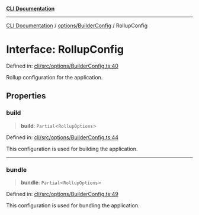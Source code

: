 [**CLI Documentation**](../../../README.md)

***

[CLI Documentation](../../../README.md) / [options/BuilderConfig](../README.md) / RollupConfig

# Interface: RollupConfig

Defined in: [cli/src/options/BuilderConfig.ts:40](https://github.com/stonemjs/cli/blob/ae332002b2560de84ae3a35accc1d91282bd1543/src/options/BuilderConfig.ts#L40)

Rollup configuration for the application.

## Properties

### build

> **build**: `Partial`\<`RollupOptions`\>

Defined in: [cli/src/options/BuilderConfig.ts:44](https://github.com/stonemjs/cli/blob/ae332002b2560de84ae3a35accc1d91282bd1543/src/options/BuilderConfig.ts#L44)

This configuration is used for building the application.

***

### bundle

> **bundle**: `Partial`\<`RollupOptions`\>

Defined in: [cli/src/options/BuilderConfig.ts:49](https://github.com/stonemjs/cli/blob/ae332002b2560de84ae3a35accc1d91282bd1543/src/options/BuilderConfig.ts#L49)

This configuration is used for bundling the application.
